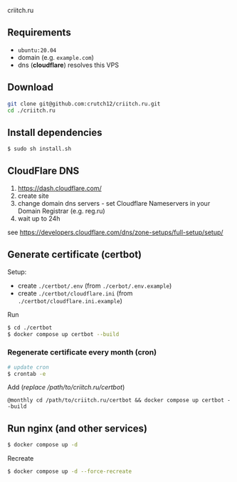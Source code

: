 criitch.ru

## Requirements

- `ubuntu:20.04`
- domain (e.g. `example.com`)
- dns (**cloudflare**) resolves this VPS

## Download

```sh
git clone git@github.com:crutch12/criitch.ru.git
cd ./criitch.ru
```

## Install dependencies

```sh
$ sudo sh install.sh
```

## CloudFlare DNS

1) https://dash.cloudflare.com/
2) create site
3) change domain dns servers - set Cloudflare Nameservers in your Domain Registrar (e.g. reg.ru)
4) wait up to 24h

see https://developers.cloudflare.com/dns/zone-setups/full-setup/setup/

## Generate certificate (certbot)

Setup:
- create `./certbot/.env` (from `./cerbot/.env.example`)
- create `./certbot/cloudflare.ini` (from `./certbot/cloudflare.ini.example`)

Run
```sh
$ cd ./certbot
$ docker compose up certbot --build
```

### Regenerate certificate every month (cron)

```sh
# update cron
$ crontab -e
```

Add (_replace /path/to/criitch.ru/certbot_)
```
@monthly cd /path/to/criitch.ru/certbot && docker compose up certbot --build
```

## Run nginx (and other services)

```sh
$ docker compose up -d
```

Recreate
```sh
$ docker compose up -d --force-recreate
```